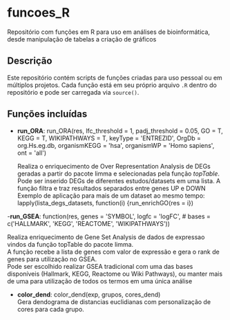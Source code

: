 
# funcoes_R

Repositório com funções em R para uso em análises de bioinformática, desde manipulação de tabelas a criação de gráficos

<!-- badges: start -->
## Descrição

Este repositório contém scripts de funções criadas para uso pessoal ou em múltiplos projetos. Cada função está em seu próprio arquivo `.R` dentro do repositório e pode ser carregada via `source()`.
<!-- badges: end -->


## Funções incluídas
- **run_ORA**: run_ORA(res,
                       lfc_threshold = 1,
                       padj_threshold = 0.05,
                       GO = T,
                       KEGG = T,
                       WIKIPATHWAYS = T,
                       keyType = 'ENTREZID',
                       OrgDb = org.Hs.eg.db,
                       organismKEGG = 'hsa', organismWP = 'Homo sapiens',
                       ont = 'all')  

  Realiza o enriquecimento de Over Representation Analysis de DEGs geradas a partir do pacote limma e selecionadas pela função _topTable_.
  Pode ser inserido DEGs de diferentes estudos/datasets em uma lista. 
  A função filtra e traz resultados separados entre genes UP e DOWN  
  Exemplo de aplicação para mais de um dataset ao mesmo tempo:  
  lapply(lista_degs_datasets, function(i) {run_enrichGO(res = i})
    
-**run_GSEA**: function(res, 
                     genes = 'SYMBOL',
                     logfc = 'logFC', #
                     bases = c('HALLMARK', 'KEGG', 'REACTOME', 'WIKIPATHWAYS'))
    
  Realiza enriquecimento de Gene Set Analysis de dados de expressao vindos da função topTable do pacote limma.  
  A função recebe a lista de genes com valor de expressão e gera o rank de genes para utilização no GSEA.  
  Pode ser escolhido realizar GSEA tradicional com uma das bases disponíveis (Hallmark, KEGG, Reactome ou Wiki Pathways), ou manter mais de uma para utilização de todos os termos em uma única análise
    
- **color_dend**: color_dend(exp, grupos, cores_dend)  
  Gera dendograma de distancias euclidianas com personalização de cores para cada grupo.  

